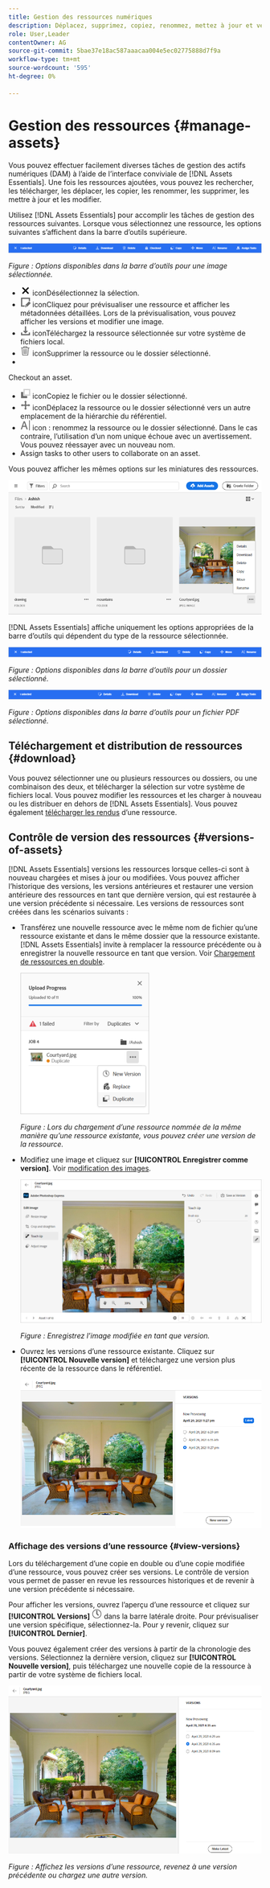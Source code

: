 ```yaml
---
title: Gestion des ressources numériques
description: Déplacez, supprimez, copiez, renommez, mettez à jour et version de vos ressources dans  [!DNL Assets Essentials].
role: User,Leader
contentOwner: AG
source-git-commit: 5bae37e18ac587aaacaa004e5ec02775888d7f9a
workflow-type: tm+mt
source-wordcount: '595'
ht-degree: 0%

---
```



# Gestion des ressources {#manage-assets}

Vous pouvez effectuer facilement diverses tâches de gestion des actifs numériques (DAM) à l’aide de l’interface conviviale de [!DNL Assets Essentials]. Une fois les ressources ajoutées, vous pouvez les rechercher, les télécharger, les déplacer, les copier, les renommer, les supprimer, les mettre à jour et les modifier.

Utilisez [!DNL Assets Essentials] pour accomplir les tâches de gestion des ressources suivantes. Lorsque vous sélectionnez une ressource, les options suivantes s’affichent dans la barre d’outils supérieure.

![Options de la barre d’outils lors de la sélection d’une ressource](assets/toolbar-image-selected.png)

*Figure : Options disponibles dans la barre d’outils pour une image sélectionnée.*

* ![désélectionnez ](assets/do-not-localize/close-icon.png) iconDésélectionnez la sélection.
* ![détails ](assets/do-not-localize/edit-in-icon.png) iconCliquez pour prévisualiser une ressource et afficher les métadonnées détaillées. Lors de la prévisualisation, vous pouvez afficher les versions et modifier une image.
* ![télécharger ](assets/do-not-localize/download-icon.png) iconTéléchargez la ressource sélectionnée sur votre système de fichiers local.
* ![delete ](assets/do-not-localize/delete-icon.png) iconSupprimer la ressource ou le dossier sélectionné.
* 

   <!-- ![checkout icon](assets/do-not-localize/checkout-icon.png) --> Checkout an asset.
* ![Copier ](assets/do-not-localize/copy-icon.png) iconCopiez le fichier ou le dossier sélectionné.
* ![déplacer ](assets/do-not-localize/move-icon.png) iconDéplacez la ressource ou le dossier sélectionné vers un autre emplacement de la hiérarchie du référentiel.
* ![renommer ](assets/do-not-localize/rename-icon.png) icon : renommez la ressource ou le dossier sélectionné. Dans le cas contraire, l’utilisation d’un nom unique échoue avec un avertissement. Vous pouvez réessayer avec un nouveau nom.
* 
   <!-- ![assign task icon](assets/do-not-localize/assign-task-icon.png) --> Assign tasks to other users to collaborate on an asset.

Vous pouvez afficher les mêmes options sur les miniatures des ressources.

![Options de gestion d’une ressource sur la miniature de la ressource](assets/options-on-thumbnail.png)

[!DNL Assets Essentials] affiche uniquement les options appropriées de la barre d’outils qui dépendent du type de la ressource sélectionnée.

![Options de la barre d’outils lors de la sélection d’une ressource](assets/toolbar-folder-selected.png)

*Figure : Options disponibles dans la barre d’outils pour un dossier sélectionné.*

![Options de la barre d’outils lors de la sélection d’une ressource](assets/toolbar-pdf-selected.png)

*Figure : Options disponibles dans la barre d’outils pour un fichier PDF sélectionné.*

## Téléchargement et distribution de ressources {#download}

Vous pouvez sélectionner une ou plusieurs ressources ou dossiers, ou une combinaison des deux, et télécharger la sélection sur votre système de fichiers local. Vous pouvez modifier les ressources et les charger à nouveau ou les distribuer en dehors de [!DNL Assets Essentials]. Vous pouvez également [télécharger les rendus](/help/add-delete.md#renditions) d’une ressource.

## Contrôle de version des ressources {#versions-of-assets}

<!-- 
TBD: query for engineering: How many versions are maintained. What happens when we reach that limit? Are old versions automatically removed? -->

[!DNL Assets Essentials] versions les ressources lorsque celles-ci sont à nouveau chargées et mises à jour ou modifiées. Vous pouvez afficher l’historique des versions, les versions antérieures et restaurer une version antérieure des ressources en tant que dernière version, qui est restaurée à une version précédente si nécessaire. Les versions de ressources sont créées dans les scénarios suivants :

* Transférez une nouvelle ressource avec le même nom de fichier qu’une ressource existante et dans le même dossier que la ressource existante. [!DNL Assets Essentials] invite à remplacer la ressource précédente ou à enregistrer la nouvelle ressource en tant que version. Voir [Chargement de ressources en double](/help/add-delete.md#resolve-upload-fails).

   ![Créer des versions lors du téléchargement](assets/uploads-manage-duplicates.png)

   *Figure : Lors du chargement d’une ressource nommée de la même manière qu’une ressource existante, vous pouvez créer une version de la ressource.*

* Modifiez une image et cliquez sur **[!UICONTROL Enregistrer comme version]**. Voir [modification des images](/help/edit-images.md).

   ![Enregistrement d’une image modifiée en tant que version](assets/edit-image2.png)

   *Figure : Enregistrez l’image modifiée en tant que version.*

* Ouvrez les versions d’une ressource existante. Cliquez sur **[!UICONTROL Nouvelle version]** et téléchargez une version plus récente de la ressource dans le référentiel.

   ![Option de chargement d’une nouvelle version d’une ressource à partir de l’historique des versions](assets/view-asset-versions2.png)

### Affichage des versions d’une ressource {#view-versions}

Lors du téléchargement d’une copie en double ou d’une copie modifiée d’une ressource, vous pouvez créer ses versions. Le contrôle de version vous permet de passer en revue les ressources historiques et de revenir à une version précédente si nécessaire.

Pour afficher les versions, ouvrez l’aperçu d’une ressource et cliquez sur **[!UICONTROL Versions]** ![Icône Versions](assets/do-not-localize/versions-clock-icon.png) dans la barre latérale droite. Pour prévisualiser une version spécifique, sélectionnez-la. Pour y revenir, cliquez sur **[!UICONTROL Dernier]**.

Vous pouvez également créer des versions à partir de la chronologie des versions. Sélectionnez la dernière version, cliquez sur **[!UICONTROL Nouvelle version]**, puis téléchargez une nouvelle copie de la ressource à partir de votre système de fichiers local.

![Affichage des versions d’une ressource](assets/view-asset-versions1.png)

*Figure : Affichez les versions d’une ressource, revenez à une version précédente ou chargez une autre version.*
